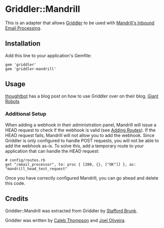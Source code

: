 # Griddler::Mandrill

This is an adapter that allows [Griddler](/thoughtbot/griddler) to be used with [Mandrill's Inbound Email Processing].

[Mandrill's Inbound Email Processing]: http://help.mandrill.com/entries/21699367-Inbound-Email-Processing-Overview

## Installation

Add this line to your application's Gemfile:

    gem 'griddler'
    gem 'griddler-mandrill'


## Usage

[thoughtbot](http://thoughtbot.com) has a blog post on how to use Griddler over on their blog, [Giant
Robots](http://robots.thoughtbot.com/handle-incoming-email-with-griddler)

### Additional Setup

When adding a webhook in their administration panel, Mandrill will issue a HEAD
request to check if the webhook is valid (see [Adding Routes]).  If the HEAD
request fails, Mandrill will not allow you to add the webhook.  Since Griddler
is only configured to handle POST requests, you will not be able to add the
webhook as-is. To solve this, add a temporary route to your application that can
handle the HEAD request:

    # config/routes.rb
    get "/email_processor", to: proc { [200, {}, ["OK"]] }, as: "mandrill_head_test_request"

Once you have correctly configured Mandrill, you can go ahead and delete this code.

[Adding Routes]: http://help.mandrill.com/entries/21699367-Inbound-Email-Processing-Overview

## Credits

Griddler::Mandrill was extracted from Griddler by [Stafford Brunk](https://github.com/wingrunr21).

Griddler was written by [Caleb Thompson](https://github.com/calebthompson) and [Joel Oliveira](https://github.com/jayroh).
